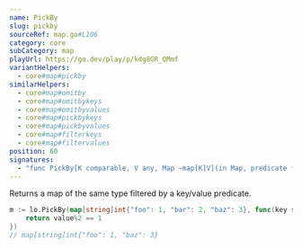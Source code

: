 ```yaml
---
name: PickBy
slug: pickby
sourceRef: map.go#L106
category: core
subCategory: map
playUrl: https://go.dev/play/p/kdg8GR_QMmf
variantHelpers:
  - core#map#pickby
similarHelpers:
  - core#map#omitby
  - core#map#omitbykeys
  - core#map#omitbyvalues
  - core#map#pickbykeys
  - core#map#pickbyvalues
  - core#map#filterkeys
  - core#map#filtervalues
position: 60
signatures:
  - "func PickBy[K comparable, V any, Map ~map[K]V](in Map, predicate func(key K, value V) bool) Map"
---
```


Returns a map of the same type filtered by a key/value predicate.

```go
m := lo.PickBy(map[string]int{"foo": 1, "bar": 2, "baz": 3}, func(key string, value int) bool {
    return value%2 == 1
})
// map[string]int{"foo": 1, "baz": 3}
```


